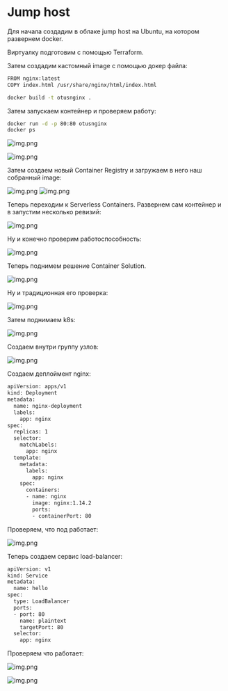 # Jump host
Для начала создадим в облаке jump host на Ubuntu, на котором развернем docker.

Виртуалку подготовим с помощью Terraform.

Затем создадим кастомный image с помощью докер файла:

```bash
FROM nginx:latest
COPY index.html /usr/share/nginx/html/index.html
```
```bash
docker build -t otusnginx .
```

Затем запускаем контейнер и проверяем работу:
```bash
docker run -d -p 80:80 otusnginx
docker ps
```
![img.png](files/vm-ngnix.png)

![img.png](files/browser-vm-nginx.png)

Затем создаем новый Container Registry и загружаем в него наш собранный image:

![img.png](files/registry.png)
![img.png](files/registry2.png)

Теперь переходим к Serverless Containers.
Развернем сам контейнер и в запустим несколько ревизий:

![img.png](files/Serverless-cont.png)

Ну и конечно проверим работоспособность:

![img.png](files/Serverless-browser.png)

Теперь поднимем решение Container Solution.

![img.png](files/Container-Solution.png)

Ну и традиционная его проверка:

![img.png](files/Container-Solution-curl.png)

Затем поднимаем k8s:

![img.png](files/k8s-create.png)

Создаем внутри группу узлов:

![img.png](files/k8s-group-hosts.png)

Создаем деплоймент nginx:
```bash
apiVersion: apps/v1
kind: Deployment
metadata:
  name: nginx-deployment
  labels:
    app: nginx
spec:
  replicas: 1
  selector:
    matchLabels:
      app: nginx
  template:
    metadata:
      labels:
        app: nginx
    spec:
      containers:
      - name: nginx
        image: nginx:1.14.2
        ports:
        - containerPort: 80
```
Проверяем, что под работает:

![img.png](files/nginx-pod.png)

Теперь создаем сервис load-balancer:

```bash
apiVersion: v1
kind: Service
metadata:
  name: hello
spec:
  type: LoadBalancer
  ports:
  - port: 80
    name: plaintext
    targetPort: 80
  selector:
    app: nginx
```

Проверяем что работает:

![img.png](files/load-balancer-service.png)

![img.png](files/curl-load-balancer.png)